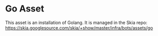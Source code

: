 Go Asset
========

This asset is an installation of Golang.  It is managed in the Skia repo:
https://skia.googlesource.com/skia/+show/master/infra/bots/assets/go

